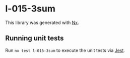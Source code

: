 # l-015-3sum

This library was generated with [Nx](https://nx.dev).

## Running unit tests

Run `nx test l-015-3sum` to execute the unit tests via [Jest](https://jestjs.io).
